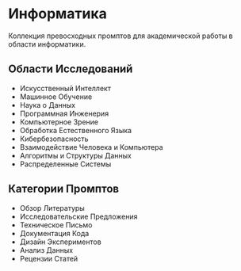 # Информатика

Коллекция превосходных промптов для академической работы в области информатики.

## Области Исследований
- Искусственный Интеллект
- Машинное Обучение
- Наука о Данных
- Программная Инженерия
- Компьютерное Зрение
- Обработка Естественного Языка
- Кибербезопасность
- Взаимодействие Человека и Компьютера
- Алгоритмы и Структуры Данных
- Распределенные Системы

## Категории Промптов
- Обзор Литературы
- Исследовательские Предложения
- Техническое Письмо
- Документация Кода
- Дизайн Экспериментов
- Анализ Данных
- Рецензии Статей